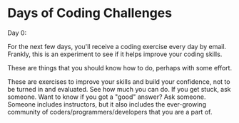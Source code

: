 # Days of Coding Challenges

Day 0:

For the next few days, you'll receive a coding exercise every day by email. Frankly, this is an experiment to see if it helps improve your coding skills.

These are things that you should know how to do, perhaps with some effort.

These are exercises to improve your skills and build your confidence, not to be turned in and evaluated.  See how much you can do. If you get stuck, ask someone. Want to know if you got a "good" answer? Ask someone. Someone includes instructors, but it also includes the ever-growing community of coders/programmers/developers that you are a part of.
